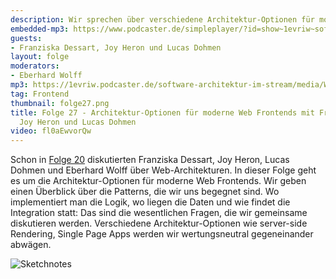```yaml
---
description: Wir sprechen über verschiedene Architektur-Optionen für moderen Frontends.
embedded-mp3: https://www.podcaster.de/simpleplayer/?id=show~1evriw~software-architektur-im-stream~pod-5fc10070677a6874244399&v=1606484605
guests:
- Franziska Dessart, Joy Heron und Lucas Dohmen
layout: folge
moderators:
- Eberhard Wolff
mp3: https://1evriw.podcaster.de/software-architektur-im-stream/media/WebArchitekturOptionen.mp3
tag: Frontend
thumbnail: folge27.png
title: Folge 27 - Architektur-Optionen für moderne Web Frontends mit Franziska Dessart,
  Joy Heron und Lucas Dohmen
video: fl0aEwvorQw
---
```


Schon in [Folge
20](https://software-architektur.tv/2020/10/02/folge020.html)
diskutierten Franziska Dessart, Joy Heron, Lucas Dohmen und Eberhard
Wolff über Web-Architekturen. In dieser Folge geht es um die
Architektur-Optionen für moderne Web Frontends. Wir geben einen
Überblick über die Patterns, die wir uns begegnet sind. Wo
implementiert man die Logik, wo liegen die Daten und wie findet die
Integration statt: Das sind die wesentlichen Fragen, die wir
gemeinsame diskutieren werden. Verschiedene Architektur-Optionen wie
server-side Rendering, Single Page Apps werden wir wertungsneutral
gegeneinander abwägen.

![Sketchnotes](/sketchnotes/folge27.jpg)
